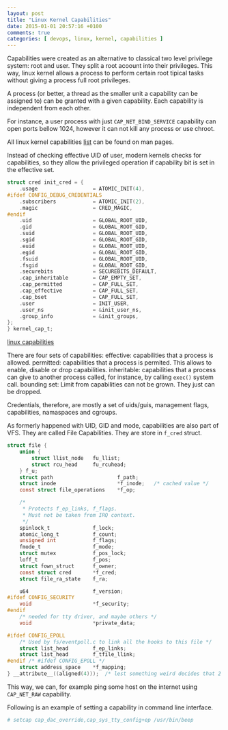 ```yaml
---
layout: post
title: "Linux Kernel Capabilities"
date: 2015-01-01 20:57:16 +0100
comments: true
categories: [ devops, linux, kernel, capabilities ] 
---
```


Capabilities were created as an alternative to classical two level privilege system: root and user. They split a root acoount into their privileges. This way, linux kernel allows a process to perform certain root tipical tasks without giving a process full root privileges.

A process (or better, a thread as the smaller unit a capability can be assigned to) can be granted with a given capability. Each capability is independent from each other.

For instance, a user process with just `CAP_NET_BIND_SERVICE` capability can open ports bellow 1024, however it can not kill any process or use chroot.

All linux kernel capabilities [list](http://linux.die.net/man/7/capabilities) can be found on man pages.

Instead of checking effective UID of user, modern kernels checks for capabilities, so they allow the privileged operation if capability bit is set in the effective set.

``` c init_process_privileges https://github.com/torvalds/linux/blob/9a3c4145af32125c5ee39c0272662b47307a8323/kernel/cred.c
struct cred init_cred = {
	.usage                  = ATOMIC_INIT(4),
#ifdef CONFIG_DEBUG_CREDENTIALS
	.subscribers            = ATOMIC_INIT(2),
	.magic                  = CRED_MAGIC,
#endif
	.uid                    = GLOBAL_ROOT_UID,
	.gid                    = GLOBAL_ROOT_GID,
	.suid                   = GLOBAL_ROOT_UID,
	.sgid                   = GLOBAL_ROOT_GID,
	.euid                   = GLOBAL_ROOT_UID,
	.egid                   = GLOBAL_ROOT_GID,
	.fsuid                  = GLOBAL_ROOT_UID,
	.fsgid                  = GLOBAL_ROOT_GID,
	.securebits             = SECUREBITS_DEFAULT,
	.cap_inheritable        = CAP_EMPTY_SET,
	.cap_permitted          = CAP_FULL_SET,
	.cap_effective          = CAP_FULL_SET,
	.cap_bset               = CAP_FULL_SET,
	.user                   = INIT_USER,
	.user_ns                = &init_user_ns,
	.group_info             = &init_groups,
};
} kernel_cap_t;
```

[linux capabilities](https://github.com/torvalds/linux/blob/9a3c4145af32125c5ee39c0272662b47307a8323/include/uapi/linux/capability.h)

There are four sets of capabilities:
effective: capabilities that a process is allowed.
permitted: capabilities that a process is permited. This allows to enable, disable or drop capabilities.
inheritable: capabilities that a process can give to another process called, for instance, by calling `exec()` system call.
bounding set: Limit from capabilities can not be grown. They just can be dropped. 

Credentials, therefore, are mostly a set of uids/guis, management flags, capabilities, namaspaces and cgroups.

As formerly happened with UID, GID and mode, capabilities are also part of VFS. They are called File Capabilities. They are store in `f_cred` struct.

``` c file_struct https://github.com/torvalds/linux/blob/603ba7e41bf5d405aba22294af5d075d8898176d/include/linux/fs.h
struct file {
	union {
		struct llist_node	fu_llist;
		struct rcu_head 	fu_rcuhead;
	} f_u;
	struct path                     f_path;
	struct inode                    *f_inode;	/* cached value */
	const struct file_operations	*f_op;

	/*
	 * Protects f_ep_links, f_flags.
	 * Must not be taken from IRQ context.
	 */
	spinlock_t              f_lock;
	atomic_long_t           f_count;
	unsigned int            f_flags;
	fmode_t                 f_mode;
	struct mutex            f_pos_lock;
	loff_t                  f_pos;
	struct fown_struct      f_owner;
	const struct cred       *f_cred;
	struct file_ra_state    f_ra;

	u64                     f_version;
#ifdef CONFIG_SECURITY
	void                    *f_security;
#endif
	/* needed for tty driver, and maybe others */
	void                    *private_data;

#ifdef CONFIG_EPOLL
	/* Used by fs/eventpoll.c to link all the hooks to this file */
	struct list_head        f_ep_links;
	struct list_head        f_tfile_llink;
#endif /* #ifdef CONFIG_EPOLL */
	struct address_space    *f_mapping;
} __attribute__((aligned(4)));	/* lest something weird decides that 2 is OK */
```

This way, we can, for example ping some host on the internet using `CAP_NET_RAW` capability.

Following is an example of setting a capability in command line interface.

``` sh setting_beep_capabilities
# setcap cap_dac_override,cap_sys_tty_config+ep /usr/bin/beep
``` 


